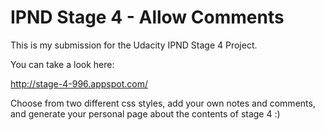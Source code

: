 IPND Stage 4 - Allow Comments
====

This is my submission for the Udacity IPND Stage 4 Project.

You can take a look here:

http://stage-4-996.appspot.com/

Choose from two different css styles, add your own notes and comments, and generate your personal page about the contents of stage 4 :)
